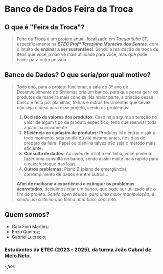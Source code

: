 # Banco de Dados Feira da Troca
## O que é "Feira da Troca"?

> Feira da Troca é um projeto anual, localizado em *Taquarituba SP,* especificamente na ***ETEC Profª Terezinha Monteiro dos Santos***, com o intuito de **ensinar a ser sustentável**. Sendo a realização de troca de itens que você já não vê mais utilidade para você, mas que pode haver para outra pessoa.

## Banco de Dados? O que seria/por qual motivo?
> Todo ano, para o projeto funcionar, a sala do 3º ano de Desenvolvimento de Sistemas cria um banco, para que possa gerir os produtos de maneira mais conciza. Na maior parte, a criação desse banco é feita por planilhas, folhas e outras ferramentas que talvez não seja o ideal para esse projeto, sendo os problemas:
> 1. **Decisão de valores dos produtos:** Caso haja alguma alteração no valor de algum tipo de produto específico, teria que reenviar toda a planilha novamente.
> 2. **Eficiência no cadastro de produtos:** Produtos irão entrar e sair a todo momento, seja no dia ou até mesmo antes, nos dias do preparo da feira. Papel ou planilha talvez não seja o método mais eficiênte.
> 3. **Consulta de dados:** Ao invés de ir linha em linha, você poderia fazer uma consulta no banco, sendo assim muito mais rápido para o caixa/estoque das lojas.
> 4. **Outros problemas:** Plano B (plano de emergência), corrompimento de dados e entre outros...
> 
> **Afim de melhorar a experiência e extinguir os problemas acarretados**, decidimos criar um banco, que pode ser utilizado até o fim do projeto. *Sendo open source, para uma maior manipulação, e sendo um sistema que tenha uma base concreta.*

## Quem somos?
- Caio Fiori Martins;
- Enzo Queiroz;
- Gabriel Lucrécio;

### Estudantes da ETEC (2023 - 2025), da turma João Cabral de Melo Neto.

*~fiori*
